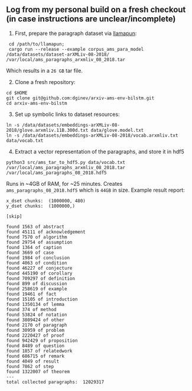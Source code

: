 ## Log from my personal build on a fresh checkout (in case instructions are unclear/incomplete)

1. First, prepare the paragraph dataset via [llamapun](https://github.com/KWARC/llamapun):
```
 cd /path/to/llamapun;
 cargo run --release --example corpus_ams_para_model /data/datasets/dataset-arXMLiv-08-2018/ /var/local/ams_paragraphs_arxmliv_08_2018.tar
```

Which results in a `26 GB` tar file.

2. Clone a fresh repository:
```
cd $HOME
git clone git@github.com:dginev/arxiv-ams-env-bilstm.git 
cd arxiv-ams-env-bilstm
```

3. Set up symbolic links to dataset resources:
```
ln -s /data/datasets/embeddings-arXMLiv-08-2018/glove.arxmliv.11B.300d.txt data/glove.model.txt 
ln -s /data/datasets/embeddings-arXMLiv-08-2018/vocab.arxmliv.txt data/vocab.txt
```

4. Extract a vector representation of the paragraphs, and store it in hdf5
```
python3 src/ams_tar_to_hdf5.py data/vocab.txt /var/local/ams_paragraphs_arxmliv_08_2018.tar /var/local/ams_paragraphs_08_2018.hdf5
```

  Runs in ~4GB of RAM, for ~25 minutes. Creates `ams_paragraphs_08_2018.hdf5` which is `44GB` in size.
  Example result report:

```
x_dset chunks:  (1000000, 480)
y_dset chunks:  (1000000,)

[skip]

found 1563 of abstract
found 45111 of acknowledgement
found 7570 of algorithm
found 29754 of assumption
found 1364 of caption
found 3669 of case
found 1984 of conclusion
found 4063 of condition
found 46227 of conjecture
found 445190 of corollary
found 709297 of definition
found 899 of discussion
found 258619 of example
found 19461 of fact
found 15105 of introduction
found 1350134 of lemma
found 374 of method
found 53824 of notation
found 3809424 of other
found 2170 of paragraph
found 30959 of problem
found 2220427 of proof
found 942429 of proposition
found 8489 of question
found 1857 of relatedwork
found 686715 of remark
found 4049 of result
found 7862 of step
found 1322007 of theorem
---
total collected paragraphs:  12029317
```
